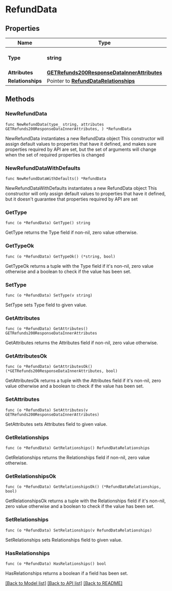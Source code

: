 # RefundData

## Properties

Name | Type | Description | Notes
------------ | ------------- | ------------- | -------------
**Type** | **string** | The resource&#39;s type | [default to "refunds"]
**Attributes** | [**GETRefunds200ResponseDataInnerAttributes**](GETRefunds200ResponseDataInnerAttributes.md) |  | 
**Relationships** | Pointer to [**RefundDataRelationships**](RefundDataRelationships.md) |  | [optional] 

## Methods

### NewRefundData

`func NewRefundData(type_ string, attributes GETRefunds200ResponseDataInnerAttributes, ) *RefundData`

NewRefundData instantiates a new RefundData object
This constructor will assign default values to properties that have it defined,
and makes sure properties required by API are set, but the set of arguments
will change when the set of required properties is changed

### NewRefundDataWithDefaults

`func NewRefundDataWithDefaults() *RefundData`

NewRefundDataWithDefaults instantiates a new RefundData object
This constructor will only assign default values to properties that have it defined,
but it doesn't guarantee that properties required by API are set

### GetType

`func (o *RefundData) GetType() string`

GetType returns the Type field if non-nil, zero value otherwise.

### GetTypeOk

`func (o *RefundData) GetTypeOk() (*string, bool)`

GetTypeOk returns a tuple with the Type field if it's non-nil, zero value otherwise
and a boolean to check if the value has been set.

### SetType

`func (o *RefundData) SetType(v string)`

SetType sets Type field to given value.


### GetAttributes

`func (o *RefundData) GetAttributes() GETRefunds200ResponseDataInnerAttributes`

GetAttributes returns the Attributes field if non-nil, zero value otherwise.

### GetAttributesOk

`func (o *RefundData) GetAttributesOk() (*GETRefunds200ResponseDataInnerAttributes, bool)`

GetAttributesOk returns a tuple with the Attributes field if it's non-nil, zero value otherwise
and a boolean to check if the value has been set.

### SetAttributes

`func (o *RefundData) SetAttributes(v GETRefunds200ResponseDataInnerAttributes)`

SetAttributes sets Attributes field to given value.


### GetRelationships

`func (o *RefundData) GetRelationships() RefundDataRelationships`

GetRelationships returns the Relationships field if non-nil, zero value otherwise.

### GetRelationshipsOk

`func (o *RefundData) GetRelationshipsOk() (*RefundDataRelationships, bool)`

GetRelationshipsOk returns a tuple with the Relationships field if it's non-nil, zero value otherwise
and a boolean to check if the value has been set.

### SetRelationships

`func (o *RefundData) SetRelationships(v RefundDataRelationships)`

SetRelationships sets Relationships field to given value.

### HasRelationships

`func (o *RefundData) HasRelationships() bool`

HasRelationships returns a boolean if a field has been set.


[[Back to Model list]](../README.md#documentation-for-models) [[Back to API list]](../README.md#documentation-for-api-endpoints) [[Back to README]](../README.md)


